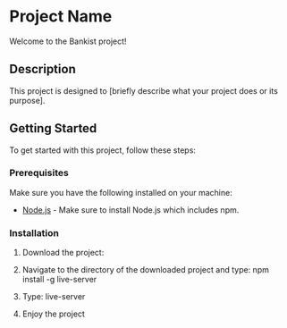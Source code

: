 # Project Name

Welcome to the Bankist project!

## Description

This project is designed to [briefly describe what your project does or its purpose].

## Getting Started

To get started with this project, follow these steps:

### Prerequisites

Make sure you have the following installed on your machine:

- [Node.js](https://nodejs.org/) - Make sure to install Node.js which includes npm.

### Installation

1. Download the project:

2. Navigate to the directory of the downloaded project and type: npm install -g live-server

3. Type: live-server

4. Enjoy the project   
